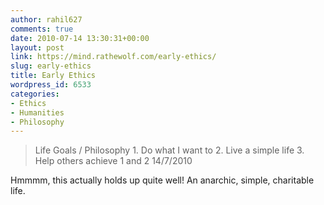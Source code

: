 ```yaml
---
author: rahil627
comments: true
date: 2010-07-14 13:30:31+00:00
layout: post
link: https://mind.rathewolf.com/early-ethics/
slug: early-ethics
title: Early Ethics
wordpress_id: 6533
categories:
- Ethics
- Humanities
- Philosophy
---
```


<blockquote>Life Goals / Philosophy
1. Do what I want to
2. Live a simple life
3. Help others achieve 1 and 2
14/7/2010</blockquote>



Hmmmm, this actually holds up quite well! An anarchic, simple, charitable life.
